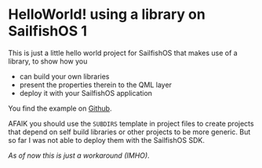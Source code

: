 # HelloWorld! using a library on SailfishOS 1 #

This is just a little hello world project for SailfishOS that makes use of a library, to show how you

* can build your own libraries
* present the properties therein to the QML layer
* deploy it with your SailfishOS application

You find the example on [Github](https://github.com/hardcodes/SFOSHelloWorldWithLibrary_01).

AFAIK you should use the `SUBDIRS` template in project files to create projects that depend on self build libraries or other projects to be more generic. But so far I was not able to deploy them with the SailfishOS SDK.

*As of now this is just a workaround (IMHO)*.
